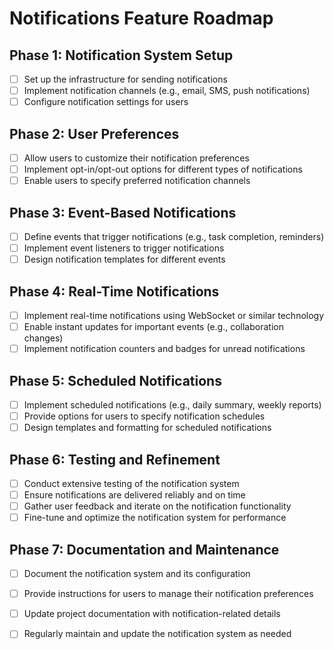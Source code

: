 # Notifications Feature Roadmap

## Phase 1: Notification System Setup
- [ ] Set up the infrastructure for sending notifications
- [ ] Implement notification channels (e.g., email, SMS, push notifications)
- [ ] Configure notification settings for users

## Phase 2: User Preferences
- [ ] Allow users to customize their notification preferences
- [ ] Implement opt-in/opt-out options for different types of notifications
- [ ] Enable users to specify preferred notification channels

## Phase 3: Event-Based Notifications
- [ ] Define events that trigger notifications (e.g., task completion, reminders)
- [ ] Implement event listeners to trigger notifications
- [ ] Design notification templates for different events

## Phase 4: Real-Time Notifications
- [ ] Implement real-time notifications using WebSocket or similar technology
- [ ] Enable instant updates for important events (e.g., collaboration changes)
- [ ] Implement notification counters and badges for unread notifications

## Phase 5: Scheduled Notifications
- [ ] Implement scheduled notifications (e.g., daily summary, weekly reports)
- [ ] Provide options for users to specify notification schedules
- [ ] Design templates and formatting for scheduled notifications

## Phase 6: Testing and Refinement
- [ ] Conduct extensive testing of the notification system
- [ ] Ensure notifications are delivered reliably and on time
- [ ] Gather user feedback and iterate on the notification functionality
- [ ] Fine-tune and optimize the notification system for performance

## Phase 7: Documentation and Maintenance
- [ ] Document the notification system and its configuration
- [ ] Provide instructions for users to manage their notification preferences
- [ ] Update project documentation with notification-related details
- [ ] Regularly maintain and update the notification system as needed

